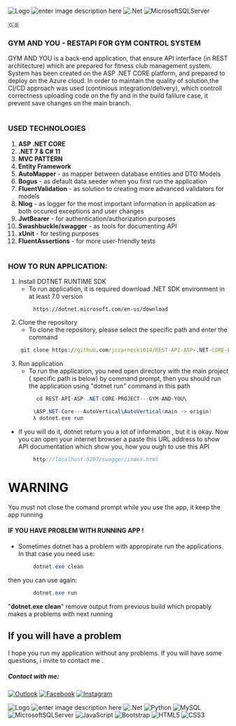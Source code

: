 ﻿![Logo](https://i.ibb.co/PzwVfq0/lOGO-1.png)
![enter image description here](https://img.shields.io/badge/C%20Sharp-239120.svg?style=for-the-badge&logo=C-Sharp&logoColor=white) ![.Net](https://img.shields.io/badge/.NET-5C2D91?style=for-the-badge&logo=.net&logoColor=white)   ![MicrosoftSQLServer](https://img.shields.io/badge/Microsoft%20SQL%20Sever-CC2927?style=for-the-badge&logo=microsoft%20sql%20server&logoColor=white) 

:uk:
### GYM AND YOU - RESTAPI FOR GYM CONTROL SYSTEM
GYM AND YOU is a back-end application, that ensure API interface (in REST architecture) which are prepared for fitness club management system. System has been created on the ASP .NET CORE platform, and prepared to deploy on the Azure cloud. In order to maintain the quality of solution,the CI/CD approach was used (continious integration/delivery), which controll correctness uploading code on the fly and in the build falilure case, it prevent save changes on the main branch.

#

### USED TECHNOLOGIES

 1.  **ASP .NET CORE**
 2. **.NET 7 & C# 11**
 3.  **MVC PATTERN**
 4. **Entity Framework**
 5. **AutoMapper** - as mapper between database entities and DTO Models 
 6. **Bogus** - as default data seeder when you first run the application
 7. **FluentValidation** - as solution to creating more advanced validators for models
 8. **Nlog** - as logger for the most important information in application as both occured exceptions and user changes
 9. **JwtBearer** - for authentication/authorization purposes
 10. **Swashbuckle/swagger** - as tools for documenting API
 11.   **xUnit** - for testing purposes
 12.  **FluentAssertions** - for more user-friendly tests

 #

###  HOW TO RUN APPLICATION:

1) Install DOTNET RUNTIME SDK
	- To run application, it is required download .NET SDK environment in at least 7.0 version
```git
		https://dotnet.microsoft.com/en-us/download
```

 2) Clone the repository 
	 - To clone the repository, please select the specific path and enter the command
```cmd
	git clone https://github.com/jczarnecki014/REST-API-ASP-.NET-CORE-PROJECT---GYM-AND-YOU.git
```
3) Run application
	- To run the application, you need open directory with the main project ( specific path is below) by command prompt, then you should run the application using "dotnet run" command in this path
```c#
		 cd REST-API-ASP-.NET-CORE-PROJECT---GYM-AND-YOU\ 
```
```c#
		\ASP.NET-Core---AutoVertical\AutoVertical(main -> origin)
		λ dotnet.exe run
```
- If you will do it, dotnet return you a lot of information , but it is okay. Now you can open your internet browser a paste this URL address to show API documentation which show you, how you ough to use this API
```c#
		http://localhost:5207/swagger/index.html
```

# WARNING
You must not close the comand prompt while you use the app, it keep the app running
####  IF YOU HAVE PROBLEM WITH RUNNING APP !
- Sometimes dotnet has a problem with appropirate run the applications.  In that case you need use:
```c#
		dotnet.exe clean
```
then you can use again:
```c#
		dotnet.exe run
```
"**dotnet.exe clean**" remove output from previous build which propably makes a problems with next running


## If you will have a problem
I hope  you run my application without any problems. If you will have some questions, i invite to contact me .

#####  Contact with me: 
[![Outlook](https://img.shields.io/badge/Microsoft_Outlook-0078D4?style=for-the-badge&logo=microsoft-outlook&logoColor=white)](mailto:czarnecki.web@outlook.com) [![Facebook](https://img.shields.io/badge/Facebook-%231877F2.svg?style=for-the-badge&logo=Facebook&logoColor=white)](https://www.facebook.com/kuba.czarnecki.142/) [![Instagram](https://img.shields.io/badge/Instagram-%23E4405F.svg?style=for-the-badge&logo=Instagram&logoColor=white)](https://www.instagram.com/_czarnecky_/) 

![Logo](https://i.ibb.co/7Q3Kygd/baner-kolor.png)
![enter image description here](https://img.shields.io/badge/C%20Sharp-239120.svg?style=for-the-badge&logo=C-Sharp&logoColor=white) ![.Net](https://img.shields.io/badge/.NET-5C2D91?style=for-the-badge&logo=.net&logoColor=white) ![Python](https://img.shields.io/badge/python-3670A0?style=for-the-badge&logo=python&logoColor=ffdd54) ![MySQL](https://img.shields.io/badge/mysql-%2300f.svg?style=for-the-badge&logo=mysql&logoColor=white) ![MicrosoftSQLServer](https://img.shields.io/badge/Microsoft%20SQL%20Sever-CC2927?style=for-the-badge&logo=microsoft%20sql%20server&logoColor=white) ![JavaScript](https://img.shields.io/badge/javascript-%23323330.svg?style=for-the-badge&logo=javascript&logoColor=%23F7DF1E)  ![Bootstrap](https://img.shields.io/badge/bootstrap-%23563D7C.svg?style=for-the-badge&logo=bootstrap&logoColor=white) ![HTML5](https://img.shields.io/badge/html5-%23E34F26.svg?style=for-the-badge&logo=html5&logoColor=white) ![CSS3](https://img.shields.io/badge/css3-%231572B6.svg?style=for-the-badge&logo=css3&logoColor=white)


